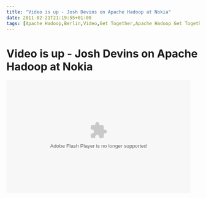 ```yaml
---
title: "Video is up - Josh Devins on Apache Hadoop at Nokia"
date: 2011-02-21T21:19:55+01:00
tags: [Apache Hadoop,Berlin,Video,Get Together,Apache Hadoop Get Together,]
---
```


# Video is up - Josh Devins on Apache Hadoop at Nokia


<embed src="http://blip.tv/play/AYKknEkC" type="application/x-shockwave-flash" width="480" height="296" 
allowscriptaccess="always" allowfullscreen="true"></embed>
